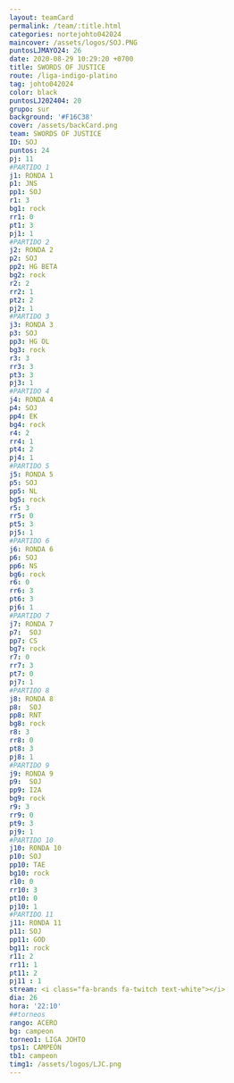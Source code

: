 ```yaml
---
layout: teamCard
permalink: /team/:title.html
categories: nortejohto042024 
maincover: /assets/logos/SOJ.PNG
puntosLJMAYO24: 26
date: 2020-08-29 10:29:20 +0700
title: SWORDS OF JUSTICE
route: /liga-indigo-platino
tag: johto042024
color: black
puntosLJ202404: 20
grupo: sur
background: '#F16C38'
cover: /assets/backCard.png
team: SWORDS OF JUSTICE
ID: SOJ
puntos: 24
pj: 11
#PARTIDO 1
j1: RONDA 1
p1: JNS
pp1: SOJ
r1: 3
bg1: rock
rr1: 0
pt1: 3
pj1: 1
#PARTIDO 2
j2: RONDA 2
p2: SOJ
pp2: HG BETA
bg2: rock
r2: 2
rr2: 1
pt2: 2
pj2: 1 
#PARTIDO 3
j3: RONDA 3
p3: SOJ
pp3: HG OL
bg3: rock
r3: 3
rr3: 3
pt3: 3
pj3: 1
#PARTIDO 4
j4: RONDA 4
p4: SOJ
pp4: EK
bg4: rock
r4: 2
rr4: 1
pt4: 2
pj4: 1
#PARTIDO 5
j5: RONDA 5
p5: SOJ
pp5: NL
bg5: rock
r5: 3
rr5: 0
pt5: 3
pj5: 1 
#PARTIDO 6
j6: RONDA 6
p6: SOJ
pp6: NS
bg6: rock
r6: 0
rr6: 3
pt6: 3
pj6: 1
#PARTIDO 7
j7: RONDA 7
p7:  SOJ
pp7: CS
bg7: rock
r7: 0
rr7: 3
pt7: 0
pj7: 1
#PARTIDO 8
j8: RONDA 8
p8:  SOJ
pp8: RNT
bg8: rock
r8: 3
rr8: 0
pt8: 3
pj8: 1 
#PARTIDO 9
j9: RONDA 9
p9:  SOJ
pp9: I2A
bg9: rock
r9: 3
rr9: 0
pt9: 3
pj9: 1
#PARTIDO 10
j10: RONDA 10
p10: SOJ
pp10: TAE
bg10: rock
r10: 0
rr10: 3
pt10: 0
pj10: 1 
#PARTIDO 11
j11: RONDA 11
p11: SOJ
pp11: GOD
bg11: rock
r11: 2
rr11: 1
pt11: 2
pj11 : 1 
stream: <i class="fa-brands fa-twitch text-white"></i>
dia: 26
hora: '22:10'
##torneos
rango: ACERO
bg: campeon 
torneo1: LIGA JOHTO
tps1: CAMPEÓN
tb1: campeon
timg1: /assets/logos/LJC.png
---
```



